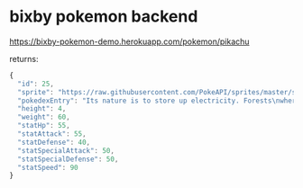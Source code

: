 # bixby pokemon backend

https://bixby-pokemon-demo.herokuapp.com/pokemon/pikachu

returns:
```javascript
{
  "id": 25,
  "sprite": "https://raw.githubusercontent.com/PokeAPI/sprites/master/sprites/pokemon/25.png",
  "pokedexEntry": "Its nature is to store up electricity. Forests\nwhere nests of Pikachu live are dangerous,\nsince the trees are so often struck by lightning.",
  "height": 4,
  "weight": 60,
  "statHp": 55,
  "statAttack": 55,
  "statDefense": 40,
  "statSpecialAttack": 50,
  "statSpecialDefense": 50,
  "statSpeed": 90
}
```
